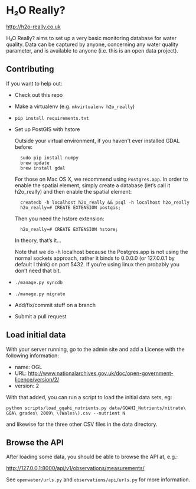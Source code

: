 H₂O Really?
===========

http://h2o-really.co.uk

H₂O Really? aims to set up a very basic monitoring database for water quality.
Data can be captured by anyone, concerning any water quality parameter, and is
available to anyone (i.e. this is an open data project).

Contributing
------------

If you want to help out:

* Check out this repo
* Make a virtualenv (e.g. `mkvirtualenv h2o_really`)
* `pip install requirements.txt`
* Set up PostGIS with hstore

  Outside your virtual environment, if you haven't ever installed GDAL before:

        sudo pip install numpy
        brew update
        brew install gdal


  For those on Mac OS X, we recommend using `Postgres.app`. In order to enable
  the spatial element, simply create a database (let’s call it h2o\_really) and then
  enable the spatial element:

        createdb -h localhost h2o_really && psql -h localhost h2o_really
        h2o_really=# CREATE EXTENSION postgis;
  
  Then you need the hstore extension:

        h2o_really=# CREATE EXTENSION hstore;
  
  In theory, that’s it...

  Note that we do -h localhost because the Postgres.app is not using the normal
  sockets approach, rather it binds to 0.0.0.0 (or 127.0.0.1 by default I
  think) on port 5432. If you’re using linux then probably you don’t need that
  bit.
* `./manage.py syncdb`
* `./manage.py migrate`
* Add/fix/commit stuff on a branch
* Submit a pull request

Load initial data
-----------------

With your server running, go to the admin site and add a License with the following information:
* name: OGL
* URL: http://www.nationalarchives.gov.uk/doc/open-government-licence/version/2/
* version: 2

With that added, you can run a script to load the initial data sets, eg:

    python scripts/load_gqahi_nutrients.py data/GQAHI_Nutrients/nitrate\ GQA\ grades\ 2009\ \(Wales\).csv --nutrient N

and likewise for the three other CSV files in the data directory.

Browse the API
--------------
After loading some data, you should be able to browse the API at, e.g.:

http://127.0.0.1:8000/api/v1/observations/measurements/

See `openwater/urls.py` and `observations/api/urls.py` for more information.
